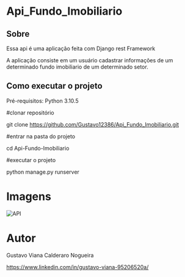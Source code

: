 # Api_Fundo_Imobiliario

## Sobre
Essa api é uma aplicação feita com Django rest Framework

A aplicação consiste em um usuário cadastrar informações de um determinado fundo imobiliario de um determinado setor.

## Como executar o projeto

Pré-requisitos: Python 3.10.5

#clonar repositório

git clone https://github.com/Gustavo12386/Api_Fundo_Imobiliario.git

#entrar na pasta do projeto 

cd Api-Fundo-Imobiliario

#executar o projeto

python manage.py runserver

# Imagens
![API](https://user-images.githubusercontent.com/81700849/188770312-24fdaa27-c331-421b-8731-2cdaa2129ebf.PNG)

# Autor

Gustavo Viana Calderaro Nogueira

https://www.linkedin.com/in/gustavo-viana-95206520a/

















